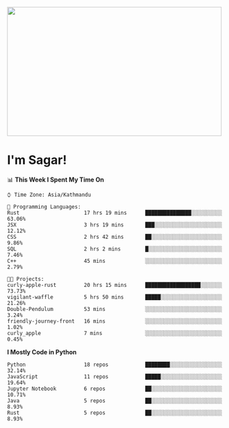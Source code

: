 
<img src="https://media.giphy.com/media/3ornk57KwDXf81rjWM/giphy.gif" width="500" height="300" frameBorder="0" class="giphy-embed" allowFullScreen></img>

#   I'm Sagar!

<!--START_SECTION:waka-->
📊 **This Week I Spent My Time On** 

```text
⌚︎ Time Zone: Asia/Kathmandu

💬 Programming Languages: 
Rust                     17 hrs 19 mins      ███████████████░░░░░░░░░░   63.06% 
JSX                      3 hrs 19 mins       ███░░░░░░░░░░░░░░░░░░░░░░   12.12% 
CSS                      2 hrs 42 mins       ██░░░░░░░░░░░░░░░░░░░░░░░   9.86% 
SQL                      2 hrs 2 mins        █░░░░░░░░░░░░░░░░░░░░░░░░   7.46% 
C++                      45 mins             ░░░░░░░░░░░░░░░░░░░░░░░░░   2.79%

🐱‍💻 Projects: 
curly-apple-rust         20 hrs 15 mins      ██████████████████░░░░░░░   73.73% 
vigilant-waffle          5 hrs 50 mins       █████░░░░░░░░░░░░░░░░░░░░   21.26% 
Double-Pendulum          53 mins             ░░░░░░░░░░░░░░░░░░░░░░░░░   3.24% 
friendly-journey-front   16 mins             ░░░░░░░░░░░░░░░░░░░░░░░░░   1.02% 
curly_apple              7 mins              ░░░░░░░░░░░░░░░░░░░░░░░░░   0.45%

```

**I Mostly Code in Python** 

```text
Python                   18 repos            ████████░░░░░░░░░░░░░░░░░   32.14% 
JavaScript               11 repos            █████░░░░░░░░░░░░░░░░░░░░   19.64% 
Jupyter Notebook         6 repos             ██░░░░░░░░░░░░░░░░░░░░░░░   10.71% 
Java                     5 repos             ██░░░░░░░░░░░░░░░░░░░░░░░   8.93% 
Rust                     5 repos             ██░░░░░░░░░░░░░░░░░░░░░░░   8.93%

```



<!--END_SECTION:waka-->
